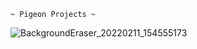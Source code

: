     ~ Pigeon Projects ~
    
![BackgroundEraser_20220211_154555173](https://user-images.githubusercontent.com/101137700/157766948-b9f756dc-5faf-4a2b-90ff-7e6bb73845ba.png)

<!---
squishykins/squishykins is a ✨ special ✨ repository because its `README.md` (this file) appears on your GitHub profile.
You can click the Preview link to take a look at your changes.
--->
